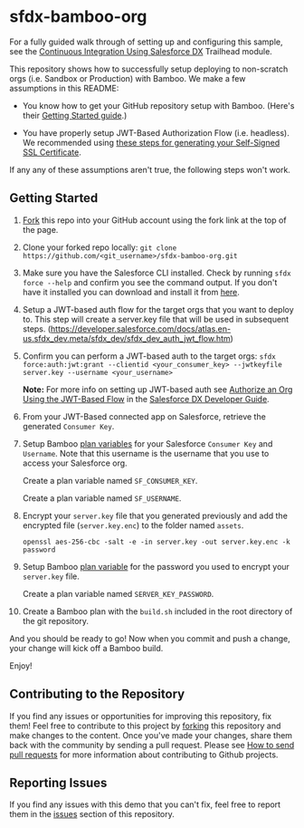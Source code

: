 # sfdx-bamboo-org

For a fully guided walk through of setting up and configuring this sample, see the [Continuous Integration Using Salesforce DX](https://trailhead.salesforce.com/modules/sfdx_travis_ci) Trailhead module.

This repository shows how to successfully setup deploying to non-scratch orgs (i.e. Sandbox or Production) with Bamboo. We make a few assumptions in this README:

- You know how to get your GitHub repository setup with Bamboo. (Here's their [Getting Started guide](https://confluence.atlassian.com/bamboo/getting-started-with-bamboo-289277283.html).)

- You have properly setup JWT-Based Authorization Flow (i.e. headless). We recommended using [these steps for generating your Self-Signed SSL Certificate](https://devcenter.heroku.com/articles/ssl-certificate-self). 

If any any of these assumptions aren't true, the following steps won't work.

## Getting Started
1) [Fork](http://help.github.com/fork-a-repo/) this repo into your GitHub account using the fork link at the top of the page.

2) Clone your forked repo locally: `git clone https://github.com/<git_username>/sfdx-bamboo-org.git`

3) Make sure you have the Salesforce CLI installed. Check by running `sfdx force --help` and confirm you see the command output. If you don't have it installed you can download and install it from [here](https://developer.salesforce.com/tools/sfdxcli).

4) Setup a JWT-based auth flow for the target orgs that you want to deploy to.  This step will create a server.key file that will be used in subsequent steps.
(https://developer.salesforce.com/docs/atlas.en-us.sfdx_dev.meta/sfdx_dev/sfdx_dev_auth_jwt_flow.htm)  

5) Confirm you can perform a JWT-based auth to the target orgs: `sfdx force:auth:jwt:grant --clientid <your_consumer_key> --jwtkeyfile server.key --username <your_username>`

   **Note:** For more info on setting up JWT-based auth see [Authorize an Org Using the JWT-Based Flow](https://developer.salesforce.com/docs/atlas.en-us.sfdx_dev.meta/sfdx_dev/sfdx_dev_auth_jwt_flow.htm) in the [Salesforce DX Developer Guide](https://developer.salesforce.com/docs/atlas.en-us.sfdx_dev.meta/sfdx_dev).

6) From your JWT-Based connected app on Salesforce, retrieve the generated `Consumer Key`.

7) Setup Bamboo [plan variables](https://confluence.atlassian.com/bamboo/defining-plan-variables-289276859.html) for your Salesforce `Consumer Key` and `Username`. Note that this username is the username that you use to access your Salesforce org.

    Create a plan variable named `SF_CONSUMER_KEY`.

    Create a plan variable named `SF_USERNAME`.

8) Encrypt your `server.key` file that you generated previously and add the encrypted file (`server.key.enc`) to the folder named `assets`.

    `openssl aes-256-cbc -salt -e -in server.key -out server.key.enc -k password`

9) Setup Bamboo [plan variable](https://confluence.atlassian.com/bamboo/defining-plan-variables-289276859.html) for the password you used to encrypt your `server.key` file.

    Create a plan variable named `SERVER_KEY_PASSWORD`.

10) Create a Bamboo plan with the `build.sh` included in the root directory of the git repository.

And you should be ready to go! Now when you commit and push a change, your change will kick off a Bamboo build.

Enjoy!

## Contributing to the Repository ###

If you find any issues or opportunities for improving this repository, fix them!  Feel free to contribute to this project by [forking](http://help.github.com/fork-a-repo/) this repository and make changes to the content.  Once you've made your changes, share them back with the community by sending a pull request. Please see [How to send pull requests](http://help.github.com/send-pull-requests/) for more information about contributing to Github projects.

## Reporting Issues ###

If you find any issues with this demo that you can't fix, feel free to report them in the [issues](https://github.com/forcedotcom/sfdx-bamboo-org/issues) section of this repository.